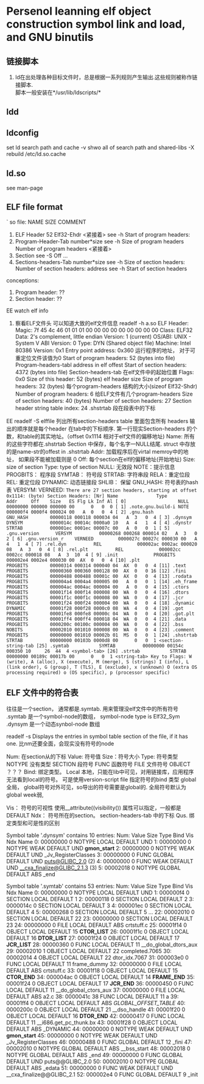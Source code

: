 # Persenol leanning elf object construction symbol link and load, and GNU binutils

## 链接脚本
1.  ld在出处理各种目标文件时，总是根据一系列规则产生输出.这些规则被称作链接脚本.  
脚本一般安装在*/usr/lib/ldscripts/*

## ldd

## ldconfig
set ld search path and cache
 -v shwo all of search path and shared-libs
 -X rebuild /etc/ld.so.cache

## ld.so 
see man-page

## ELF file format
`
so file:
    NAME                    SIZE          COMMENT
<Begin>
1.  ELF Header              52            Elf32-Ehdr
<紧接着> see -h Start of program headers:
2.  Program-Header-Tab   number*size     see -h Size of program headers  
                                                 Number of program headers
<紧接着> 
3.  Section                              see -S Off
...
4.  Sections-headers-Tab  number*size     see -h Size of section headers:   
                                                 Number of section headers: 
                                          address see -h Start of section headers
<End>

conceptions:
1.  Program header: ??
2.  Section header: ??

EE watch elf info
1. 察看ELF文件头 可以知道大致的elf文件信息  readelf -h a.so
ELF Header:
  Magic:   7f 45 4c 46 01 01 01 00 00 00 00 00 00 00 00 00 
  Class:                             ELF32
  Data:                              2's complement, little endian
  Version:                           1 (current)
  OS/ABI:                            UNIX - System V
  ABI Version:                       0
  Type:                              DYN (Shared object file)
  Machine:                           Intel 80386
  Version:                           0x1
  Entry point address:               0x360 运行程序的地址， 对于可重定位文件该值为0
  Start of program headers:          52 (bytes into file)   Program-headers-tabl address in elf offest
  Start of section headers:          4372 (bytes into file) Section-headers-tab 在elf文件中的起始位置
  Flags:                             0x0
  Size of this header:               52 (bytes) elf header size
  Size of program headers:           32 (bytes) 每个program-headers 结构的大小(sizeof Elf32-Shdr)
  Number of program headers:         6 给ELF文件有几个program-headers
  Size of section headers:           40 (bytes)
  Number of section headers:         27
  Section header string table index: 24 .shstrtab 段在段表中的下标 

EE readelf -S elffile 列出所有section-headers table 里面包含所有 headers
输出的顺序就是每个header 在tab中的下标顺序.
第一行现实Section-headers 的个数，和table的其实地址。（offset 0x1114 相对于elf文件的偏移地址)
Name: 所有的这些字符都在.shstrtab Section 中保存，每个名字一NULL结尾. 
      struct 中存放的是name-str的offest in .shstrtab
Addr: 加载程序后在virtal memroy中的地址， 如果段不能被加载则是 0
Off: 每个section在elf的偏移地址(开始地址)
Size: size of section
Type: type of section
   NULL: 无效段 NOTE：提示信息 PROGBITS： 程序段 SYMTAB： 符号段 STRTAB: 字符串段
   RELA：重定位段 REL:  重定位段 DYNAMIC: 动态链接段 SHLIB： 保留 GNU_HASH: 符号表的hash表
   VERSYM:  VERNEED:    <see elf.h>
`
    There are 27 section headers, starting at offset 0x1114: (byte)
    Section Headers:
      [Nr] Name              Type            Addr     Off    Size   ES Flg Lk Inf Al
      [ 0]                   NULL            00000000 000000 000000 00      0   0  0
      [ 1] .note.gnu.build-i NOTE            000000f4 0000f4 000024 00   A  0   0  4
      [ 2] .gnu.hash         GNU_HASH        00000118 000118 000034 04   A  3   0  4
      [ 3] .dynsym           DYNSYM          0000014c 00014c 0000a0 10   A  4   1  4
      [ 4] .dynstr           STRTAB          000001ec 0001ec 00007c 00   A  0   0  1
      [ 5] .gnu.version      VERSYM          00000268 000268 000014 02   A  3   0  2
      [ 6] .gnu.version_r    VERNEED         0000027c 00027c 000030 00   A  4   1  4
      [ 7] .rel.dyn          REL             000002ac 0002ac 000020 08   A  3   0  4
      [ 8] .rel.plt          REL             000002cc 0002cc 000018 08   A  3  10  4
      [ 9] .init             PROGBITS        000002e4 0002e4 000030 00  AX  0   0  4
      [10] .plt              PROGBITS        00000314 000314 000040 04  AX  0   0  4
      [11] .text             PROGBITS        00000360 000360 000128 00  AX  0   0 16
      [12] .fini             PROGBITS        00000488 000488 00001c 00  AX  0   0  4
      [13] .rodata           PROGBITS        000004a4 0004a4 000005 00   A  0   0  1
      [14] .eh_frame         PROGBITS        000004ac 0004ac 000004 00   A  0   0  4
      [15] .ctors            PROGBITS        00001f14 000f14 000008 00  WA  0   0  4
      [16] .dtors            PROGBITS        00001f1c 000f1c 000008 00  WA  0   0  4
      [17] .jcr              PROGBITS        00001f24 000f24 000004 00  WA  0   0  4
      [18] .dynamic          DYNAMIC         00001f28 000f28 0000c0 08  WA  4   0  4
      [19] .got              PROGBITS        00001fe8 000fe8 00000c 04  WA  0   0  4
      [20] .got.plt          PROGBITS        00001ff4 000ff4 000018 04  WA  0   0  4
      [21] .data             PROGBITS        0000200c 00100c 000004 00  WA  0   0  4
      [22] .bss              NOBITS          00002010 001010 000008 00  WA  0   0  4
      [23] .comment          PROGBITS        00000000 001010 00002b 01  MS  0   0  1
      [24] .shstrtab         STRTAB          00000000 00103b 0000d8 00      0   0  1 <section-string-tab
      [25] .symtab           SYMTAB          00000000 00154c 000350 10     26  44  4 <symbol-tab>
      [26] .strtab           STRTAB          00000000 00189c 00017b 00      0   0  1 <string-tab>
    Key to Flags:
      W (write), A (alloc), X (execute), M (merge), S (strings)
      I (info), L (link order), G (group), T (TLS), E (exclude), x (unknown)
      O (extra OS processing required) o (OS specific), p (processor specific)
  `

## ELF 文件中的符合表
 往往是一个section， 通常都是.symtab. 用来管理没elf文件中的所有符号
 .symtab 是一个symbol-node的数组， symbol-node type is Elf32_Sym
 .dynsym 是一个动态synbol-node 数组
 
 readelf -s Displays the entries in symbol table section of the file, if it has one.
 比nm还要全面，会现实没有符号的node



Num: 在section从的下标
Value: 符号值
Size：符号大小
Type: 符号类型
    NOTYPE 没有类型 SECTION 段符号 FUNC    函数符号 FILE    文件符号
    OBJECT  ？？？
Bind: 绑定类型。 
      Local 本地，只能在lib中可见，对用链接库，应用程序无法看到local的符号。
            可是使用version-script file 指定符号的bind 类型
      global 全局，
            global符号对外可见，so导出的符号需要是global的. 全局符号默认为global
      week弱,  

Vis： 符号的可视性 使用__attribute((visibility()) 属性可以指定，一般都是DEFAULT
Ndx： 符号所在的section。 section-headers-tab 中的下标
Qus. 绑定类型和可是性的区别

Symbol table '.dynsym' contains 10 entries:
   Num:    Value  Size Type    Bind   Vis      Ndx Name
     0: 00000000     0 NOTYPE  LOCAL  DEFAULT  UND 
     1: 00000000     0 NOTYPE  WEAK   DEFAULT  UND __gmon_start__
     2: 00000000     0 NOTYPE  WEAK   DEFAULT  UND _Jv_RegisterClasses
     3: 00000000     0 FUNC    GLOBAL DEFAULT  UND puts@GLIBC_2.0 (2)
     4: 00000000     0 FUNC    WEAK   DEFAULT  UND __cxa_finalize@GLIBC_2.1.3 (3)
     5: 00002018     0 NOTYPE  GLOBAL DEFAULT  ABS _end

Symbol table '.symtab' contains 53 entries:
   Num:    Value  Size Type    Bind   Vis      Ndx Name
     0: 00000000     0 NOTYPE  LOCAL  DEFAULT  UND 
     1: 000000f4     0 SECTION LOCAL  DEFAULT    1 
     2: 00000118     0 SECTION LOCAL  DEFAULT    2 
     3: 0000014c     0 SECTION LOCAL  DEFAULT    3 
     4: 000001ec     0 SECTION LOCAL  DEFAULT    4 
     5: 00000268     0 SECTION LOCAL  DEFAULT    5 
     ...
    22: 00002010     0 SECTION LOCAL  DEFAULT   22 
    23: 00000000     0 SECTION LOCAL  DEFAULT   23 
    24: 00000000     0 FILE    LOCAL  DEFAULT  ABS crtstuff.c
    25: 00001f14     0 OBJECT  LOCAL  DEFAULT   15 __CTOR_LIST__
    26: 00001f1c     0 OBJECT  LOCAL  DEFAULT   16 __DTOR_LIST__
    27: 00001f24     0 OBJECT  LOCAL  DEFAULT   17 __JCR_LIST__
    28: 00000360     0 FUNC    LOCAL  DEFAULT   11 __do_global_dtors_aux
    29: 00002010     1 OBJECT  LOCAL  DEFAULT   22 completed.7065
    30: 00002014     4 OBJECT  LOCAL  DEFAULT   22 dtor_idx.7067
    31: 000003e0     0 FUNC    LOCAL  DEFAULT   11 frame_dummy
    32: 00000000     0 FILE    LOCAL  DEFAULT  ABS crtstuff.c
    33: 00001f18     0 OBJECT  LOCAL  DEFAULT   15 __CTOR_END__
    34: 000004ac     0 OBJECT  LOCAL  DEFAULT   14 __FRAME_END__
    35: 00001f24     0 OBJECT  LOCAL  DEFAULT   17 __JCR_END__
    36: 00000450     0 FUNC    LOCAL  DEFAULT   11 __do_global_ctors_aux
    37: 00000000     0 FILE    LOCAL  DEFAULT  ABS a2.c
    38: 0000041c    38 FUNC    LOCAL  DEFAULT   11 a
    39: 00001ff4     0 OBJECT  LOCAL  DEFAULT  ABS _GLOBAL_OFFSET_TABLE_
    40: 0000200c     0 OBJECT  LOCAL  DEFAULT   21 __dso_handle
    41: 00001f20     0 OBJECT  LOCAL  DEFAULT   16 __DTOR_END__
    42: 00000417     0 FUNC    LOCAL  DEFAULT   11 __i686.get_pc_thunk.bx
    43: 00001f28     0 OBJECT  LOCAL  DEFAULT  ABS _DYNAMIC
    44: 00000000     0 NOTYPE  WEAK   DEFAULT  UND __gmon_start__
    45: 00000000     0 NOTYPE  WEAK   DEFAULT  UND _Jv_RegisterClasses
    46: 00000488     0 FUNC    GLOBAL DEFAULT   12 _fini
    47: 00002010     0 NOTYPE  GLOBAL DEFAULT  ABS __bss_start
    48: 00002018     0 NOTYPE  GLOBAL DEFAULT  ABS _end
    49: 00000000     0 FUNC    GLOBAL DEFAULT  UND puts@@GLIBC_2.0
    50: 00002010     0 NOTYPE  GLOBAL DEFAULT  ABS _edata
    51: 00000000     0 FUNC    WEAK   DEFAULT  UND __cxa_finalize@@GLIBC_2.1
    52: 000002e4     0 FUNC    GLOBAL DEFAULT    9 _init
